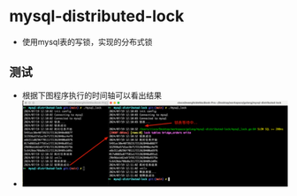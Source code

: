 # mysql-distributed-lock

- 使用mysql表的写锁，实现的分布式锁

## 测试

- 根据下图程序执行的时间轴可以看出结果
- ![img_1.png](static%2Fimg_1.png)